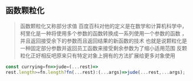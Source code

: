## 函数颗粒化
> 函数颗粒化又称部分求值 百度百科对他的定义是在数学和计算机科学中，柯里化是一种将使用多个参数的函数转换成一系列使用一个参数的函数
>，并且返回接受余下的参数而且返回结果的新函数的技术 也就是说颗粒化是一种固定部分参数并返回员工函数来接受剩余参数为了缩小适用范围
>反颗粒化正好相反吧原来只有特定对象上拥有的方法扩展给更多对象使用
```javascript
const currying=fn=>jude=(...rest)=> 
rest.length>=fn.length?fn(...rest):(...args)=>jude(...rest,...args);
```

